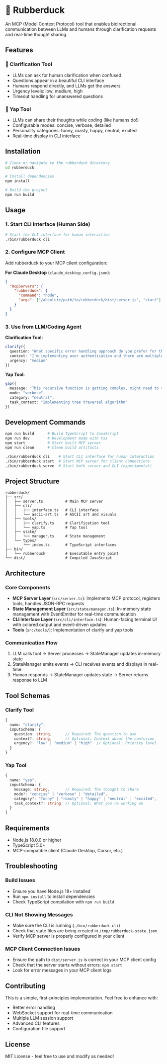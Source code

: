 # 🦆 Rubberduck

An MCP (Model Context Protocol) tool that enables bidirectional communication between LLMs and humans through clarification requests and real-time thought sharing.

## Features

### 🤔 Clarification Tool
- LLMs can ask for human clarification when confused
- Questions appear in a beautiful CLI interface
- Humans respond directly, and LLMs get the answers
- Urgency levels: low, medium, high
- Timeout handling for unanswered questions

### 💭 Yap Tool  
- LLMs can share their thoughts while coding (like humans do!)
- Configurable modes: concise, verbose, detailed
- Personality categories: funny, roasty, happy, neutral, excited
- Real-time display in CLI interface

## Installation

```bash
# Clone or navigate to the rubberduck directory
cd rubberduck

# Install dependencies
npm install

# Build the project
npm run build
```

## Usage

### 1. Start CLI Interface (Human Side)
```bash
# Start the CLI interface for human interaction
./bin/rubberduck cli
```

### 2. Configure MCP Client
Add rubberduck to your MCP client configuration:

**For Claude Desktop** (`claude_desktop_config.json`):
```json
{
  "mcpServers": {
    "rubberduck": {
      "command": "node",
      "args": ["/absolute/path/to/rubberduck/dist/server.js", "start"]
    }
  }
}
```

### 3. Use from LLM/Coding Agent

**Clarification Tool:**
```typescript
clarify({
  question: "What specific error handling approach do you prefer for this API?",
  context: "I'm implementing user authentication and there are multiple ways to handle validation errors",
  urgency: "medium"
})
```

**Yap Tool:**
```typescript
yap({
  message: "This recursive function is getting complex, might need to refactor",
  mode: "verbose",
  category: "neutral",
  task_context: "Implementing tree traversal algorithm"
})
```

## Development Commands

```bash
npm run build      # Build TypeScript to JavaScript
npm run dev        # Development mode with tsx
npm start          # Start built MCP server 
npm run clean      # Clean build artifacts

./bin/rubberduck cli    # Start CLI interface for human interaction
./bin/rubberduck start  # Start MCP server for client connections
./bin/rubberduck serve  # Start both server and CLI (experimental)
```

## Project Structure

```
rubberduck/
├── src/
│   ├── server.ts          # Main MCP server
│   ├── cli/
│   │   ├── interface.ts   # CLI interface
│   │   └── ascii-art.ts   # ASCII art and visuals
│   ├── tools/
│   │   ├── clarify.ts     # Clarification tool
│   │   └── yap.ts         # Yap tool
│   ├── state/
│   │   └── manager.ts     # State management
│   └── types/
│       └── index.ts       # TypeScript interfaces
├── bin/
│   └── rubberduck         # Executable entry point
└── dist/                  # Compiled JavaScript
```

## Architecture

### Core Components
- **MCP Server Layer** (`src/server.ts`): Implements MCP protocol, registers tools, handles JSON-RPC requests
- **State Management Layer** (`src/state/manager.ts`): In-memory state management with EventEmitter for real-time communication
- **CLI Interface Layer** (`src/cli/interface.ts`): Human-facing terminal UI with colored output and event-driven updates
- **Tools** (`src/tools/`): Implementation of clarify and yap tools

### Communication Flow
1. LLM calls tool → Server processes → StateManager updates in-memory state
2. StateManager emits events → CLI receives events and displays in real-time
3. Human responds → StateManager updates state → Server returns response to LLM

## Tool Schemas

### Clarify Tool
```typescript
{
  name: "clarify",
  inputSchema: {
    question: string,      // Required: The question to ask
    context?: string,      // Optional: Context about the confusion
    urgency?: "low" | "medium" | "high"  // Optional: Priority level
  }
}
```

### Yap Tool
```typescript
{
  name: "yap", 
  inputSchema: {
    message: string,       // Required: The thought to share
    mode?: "concise" | "verbose" | "detailed",
    category?: "funny" | "roasty" | "happy" | "neutral" | "excited",
    task_context?: string  // Optional: What you're working on
  }
}
```

## Requirements

- Node.js 18.0.0 or higher
- TypeScript 5.0+
- MCP-compatible client (Claude Desktop, Cursor, etc.)

## Troubleshooting

### Build Issues
- Ensure you have Node.js 18+ installed
- Run `npm install` to install dependencies
- Check TypeScript compilation with `npm run build`

### CLI Not Showing Messages
- Make sure the CLI is running (`./bin/rubberduck cli`)
- Check that state files are being created in `/tmp/rubberduck-state.json`
- Verify MCP server is properly configured in your client

### MCP Client Connection Issues
- Ensure the path to `dist/server.js` is correct in your MCP client config
- Check that the server starts without errors: `npm start`
- Look for error messages in your MCP client logs

## Contributing

This is a simple, first-principles implementation. Feel free to enhance with:
- Better error handling
- WebSocket support for real-time communication
- Multiple LLM session support
- Advanced CLI features
- Configuration file support

## License

MIT License - feel free to use and modify as needed!
